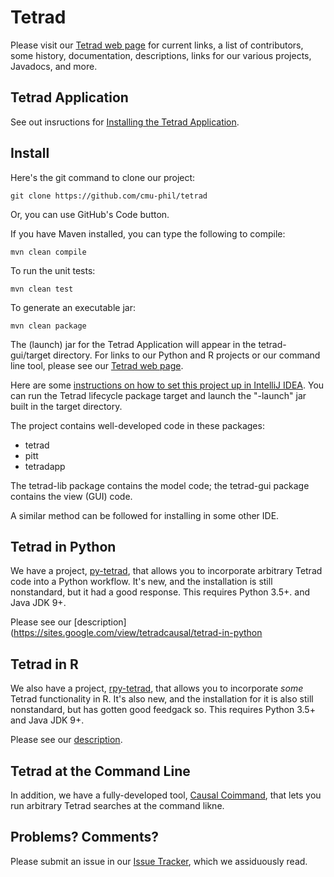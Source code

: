 # Tetrad

Please visit our [Tetrad web page](https://sites.google.com/view/tetradcausal) for current links, a list of contributors, some history, documentation, descriptions, links for our various projects, Javadocs, and more.

## Tetrad Application

See out insructions for [Installing the Tetrad Application](https://github.com/cmu-phil/tetrad/blob/development/INSTALL_APPLICATION.md).

## Install

Here's the git command to clone our project:

```
git clone https://github.com/cmu-phil/tetrad
```

Or, you can use GitHub's Code button.

If you have Maven installed, you can type the following to compile:

```
mvn clean compile
```

To run the unit tests:

```
mvn clean test
```

To generate an executable jar:

```
mvn clean package
```

The (launch) jar for the Tetrad Application will appear in the tetrad-gui/target directory. For links to our Python and R projects or our command line tool, please see our [Tetrad web page](https://sites.google.com/view/tetradcausal).

Here are some [instructions on how to set this project up in IntelliJ IDEA](https://github.com/cmu-phil/tetrad/wiki/Setting-up-Tetrad-in-IntelliJ-IDEA). You can run the Tetrad lifecycle package target and launch the "-launch" jar built in the target directory.

The project contains well-developed code in these packages:

* tetrad
* pitt
* tetradapp

The tetrad-lib package contains the model code; the tetrad-gui package contains the view (GUI) code.

A similar method can be followed for installing in some other IDE.


## Tetrad in Python

We have a project, [py-tetrad](https://github.com/cmu-phil/py-tetrad), that allows you to incorporate arbitrary Tetrad code into a Python workflow. It's new, and the installation is still nonstandard, but it had a good response. This requires Python 3.5+. and Java JDK 9+.

Please see our [description](https://sites.google.com/view/tetradcausal/tetrad-in-python

## Tetrad in R

We also have a project, [rpy-tetrad](https://github.com/cmu-phil/py-tetrad/tree/main/pytetrad/R), that allows you to incorporate _some_ Tetrad functionality in R. It's also new, and the installation for it is also still nonstandard, but has gotten good feedgack so. This requires Python 3.5+ and Java JDK 9+.

Please see our [description](https://sites.google.com/view/tetradcausal/tetrad-in-r?authuser=0).

## Tetrad at the Command Line

In addition, we have a fully-developed tool, [Causal Coimmand](https://github.com/bd2kccd/causal-cmd), that lets you run arbitrary Tetrad searches at the command likne.

## Problems? Comments?

Please submit an issue in our [Issue Tracker](https://github.com/cmu-phil/tetrad/issues), which we assiduously read.
